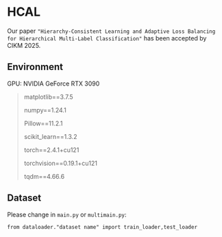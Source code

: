 # HCAL
Our paper `"Hierarchy-Consistent Learning and Adaptive Loss Balancing for Hierarchical Multi-Label Classification"` has been accepted by CIKM 2025.

## Environment
GPU: NVIDIA GeForce RTX 3090
> matplotlib==3.7.5
> 
> numpy==1.24.1
> 
> Pillow==11.2.1
> 
> scikit_learn==1.3.2
> 
> torch==2.4.1+cu121
> 
> torchvision==0.19.1+cu121
> 
> tqdm==4.66.6

## Dataset
Please change in `main.py` or `multimain.py`:
```
from dataloader."dataset name" import train_loader,test_loader
```
